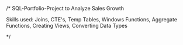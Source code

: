 /*
SQL-Portfolio-Project to Analyze Sales Growth  

Skills used: Joins, CTE's, Temp Tables, Windows Functions, Aggregate Functions, Creating Views, Converting Data Types

*/
